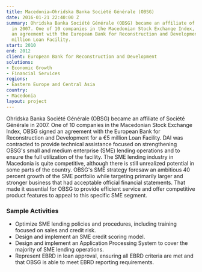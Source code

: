```yaml
---
title: Macedonia—Ohridska Banka Société Générale (OBSG)
date: 2016-01-21 22:40:00 Z
summary: Ohridska Banka Société Générale (OBSG) became an affiliate of Société Générale
  in 2007. One of 10 companies in the Macedonian Stock Exchange Index, OBSG signed
  an agreement with the European Bank for Reconstruction and Development for a €5
  million Loan Facility.
start: 2010
end: 2012
client: European Bank for Reconstruction and Development
solutions:
- Economic Growth
- Financial Services
regions:
- Eastern Europe and Central Asia
country:
- Macedonia
layout: project
---
```


Ohridska Banka Société Générale (OBSG) became an affiliate of Société Générale in 2007. One of 10 companies in the Macedonian Stock Exchange Index, OBSG signed an agreement with the European Bank for Reconstruction and Development for a €5 million Loan Facility. DAI was contracted to provide technical assistance focused on strengthening OBSG's small and medium enterprise (SME) lending operations and to ensure the full utilization of the facility. The SME lending industry in Macedonia is quite competitive, although there is still unrealized potential in some parts of the country. OBSG's SME strategy foresaw an ambitious 40 percent growth of the SME portfolio while targeting primarily larger and stronger business that had acceptable official financial statements. That made it essential for OBSG to provide efficient service and offer competitive product features to appeal to this specific SME segment.

### Sample Activities

* Optimize SME lending policies and procedures, including training focused on sales and credit risk.
* Design and implement an SME credit scoring model.
* Design and implement an Application Processing System to cover the majority of SME lending operations.
* Represent EBRD in loan approval, ensuring all EBRD criteria are met and that OBSG is able to meet EBRD reporting requirements.